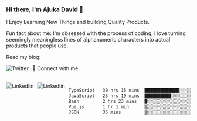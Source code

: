 ### Hi there, I'm Ajuka David 🥷

I Enjoy Learning New Things and building Quality Products.

Fun fact about me: I'm obsessed with the process of coding, I love turning seemingly meaningless lines of alphanumeric characters into actual products that people use.

Read my blog:

<a href="https://tobit.hashnode.dev/"> <img src="https://img.shields.io/badge/Hashnode-2962FF?style=for-the-badge&logo=hashnode&logoColor=white"
     alt="Twitter"
     style="float: left; margin-right: 10px;" /> </a>


📱 Connect with me: 

<br />
<a href="https://www.linkedin.com/in/david-ajuka-630660144/"> <img src="https://img.shields.io/badge/LinkedIn-0077B5?style=for-the-badge&logo=linkedin&logoColor=white"
     alt="LinkedIin"
     style="float: left; margin-right: 10px;" /> </a> <a href="mailto:ajuka.zephiniah@gmail.com"> <img src="https://img.shields.io/badge/Gmail-D14836?style=for-the-badge&logo=gmail&logoColor=white"
     alt="LinkedIin"
     style="float: left; margin-right: 10px;" /> </a>
     

<!--START_SECTION:waka-->

```txt
TypeScript   30 hrs 15 mins  █████████████░░░░░░░░░░░░   52.54 %
JavaScript   23 hrs 19 mins  ██████████░░░░░░░░░░░░░░░   40.49 %
Bash         2 hrs 23 mins   █░░░░░░░░░░░░░░░░░░░░░░░░   04.16 %
Vue.js       1 hr 1 min      ▒░░░░░░░░░░░░░░░░░░░░░░░░   01.79 %
JSON         35 mins         ▒░░░░░░░░░░░░░░░░░░░░░░░░   01.02 %
```

<!--END_SECTION:waka-->
